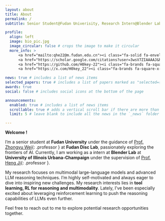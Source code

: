 ```yaml
---
layout: about
title: About
permalink: /
subtitle: Senior Student@Fudan Univerisity, Research Intern@Blender Lab, Research Intern@Fudan NLP, Reds@Liverpool FC

profile:
  align: left
  image: bio_pic.jpg
  image_circular: false # crops the image to make it circular
  more_info: >
      <a href="mailto:qhe22@m.fudan.edu.cn"><i class="fa-solid fa-envelope fa-2x"></i></a>
      <a href="https://scholar.google.com/citations?user=3wsV7ZIAAAAJ&hl=en"><i class="ai ai-google-scholar-square ai-2x"></i></a>
      <a href="https://github.com/H0key-22"><i class="fa-brands fa-square-github fa-2x"></i></a>
      <a href="https://x.com/H0key_22"><i class="fa-brands fa-square-x-twitter fa-2x"></i></a>

news: true # includes a list of news items
selected_papers: true # includes a list of papers marked as "selected={true}"
awards: true
social: false # includes social icons at the bottom of the page

announcements:
  enabled: true # includes a list of news items
  scrollable: true # adds a vertical scroll bar if there are more than 3 news items
  limit: 5 # leave blank to include all the news in the `_news` folder

---
```

**Welcome !**

I’m a senior student at **Fudan University** under the guidance of [Prof. Zhongyu Wei](https://scholar.google.com/citations?hl=en&user=AjLDxxgAAAAJ){: .professor } at **Fudan Disc Lab**, passionately exploring the frontiers of AI. Currently, I am working as a intern at **Blender Lab** at **University of Illinois Urbana-Champaign** under the supervision of [Prof. Heng Ji](https://scholar.google.com/citations?hl=en&user=z7GCqT4AAAAJ){: .professor }.

My research focuses on multimodal large-language models and advanced LLM reasoning techniques. I’m highly self-motivated and always eager to dive into inspiring new challenges. My research interests lies in **tool learning, RL for reasoning and multimodality**. Lately, I’ve been especially excited about leveraging reinforcement learning to push the reasoning capabilities of LLMs even further.

Feel free to reach out to me to explore potential research opportunities together.
